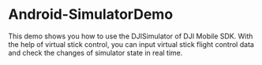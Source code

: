 # Android-SimulatorDemo
This demo shows you how to use the DJISimulator of DJI Mobile SDK. With the help of virtual stick control, you can input virtual stick flight control data and check the changes of simulator state in real time.
